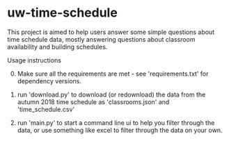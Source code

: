 # uw-time-schedule

This project is aimed to help users answer some simple questions about time schedule data, mostly answering questions about classroom availability and building schedules.

Usage instructions

0. Make sure all the requirements are met - see 'requirements.txt' for dependency versions.

1. run 'download.py' to download (or redownload) the data from the autumn 2018 time schedule as 'classrooms.json' and 'time_schedule.csv'

2. run 'main.py' to start a command line ui to help you filter through the data, or use something like excel to filter through the data on your own.